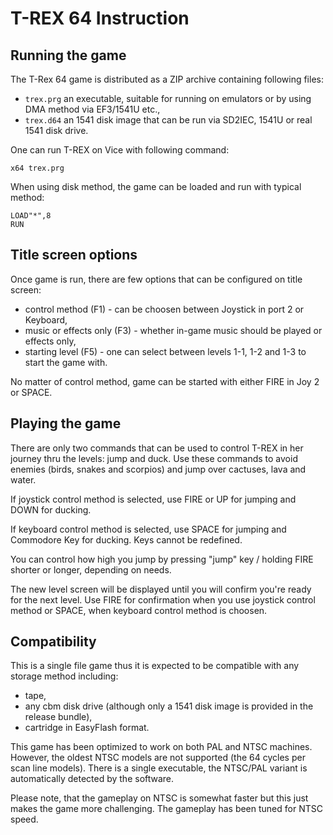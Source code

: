 T-REX 64 Instruction
====================

Running the game
----------------
The T-Rex 64 game is distributed as a ZIP archive containing following
files:

- `trex.prg` an executable, suitable for running on emulators or by using DMA method via EF3/1541U etc.,
- `trex.d64` an 1541 disk image that can be run via SD2IEC, 1541U or real 1541 disk drive.

One can run T-REX on Vice with following command:

    x64 trex.prg

When using disk method, the game can be loaded and run with typical method:

    LOAD"*",8
    RUN

Title screen options
--------------------
Once game is run, there are few options that can be configured on title screen:

- control method (F1) - can be choosen between Joystick in port 2 or Keyboard,
- music or effects only (F3) - whether in-game music should be played or effects only,
- starting level (F5) - one can select between levels 1-1, 1-2 and 1-3 to start the game with.

No matter of control method, game can be started with either FIRE in Joy 2 or SPACE.

Playing the game
----------------
There are only two commands that can be used to control T-REX in her journey thru the levels:
jump and duck.
Use these commands to avoid enemies (birds, snakes and scorpios) and jump over cactuses, lava and water.

If joystick control method is selected, use FIRE or UP for jumping and DOWN for ducking.

If keyboard control method is selected, use SPACE for jumping and Commodore Key for ducking.
Keys cannot be redefined.

You can control how high you jump by pressing "jump" key / holding FIRE shorter or longer, depending on needs.

The new level screen will be displayed until you will confirm you're ready for the next level.
Use FIRE for confirmation when you use joystick control method or SPACE, when keyboard control method is choosen.

Compatibility
-------------
This is a single file game thus it is expected to be compatible with any storage method including:

- tape,
- any cbm disk drive (although only a 1541 disk image is provided in the release bundle),
- cartridge in EasyFlash format.

This game has been optimized to work on both PAL and NTSC machines.
However, the oldest NTSC models are not supported (the 64 cycles per scan line models).
There is a single executable, the NTSC/PAL variant is automatically detected by the software.

Please note, that the gameplay on NTSC is somewhat faster but this just makes the game more challenging.
The gameplay has been tuned for NTSC speed.
